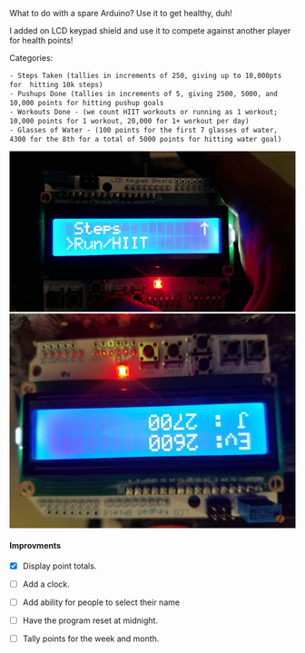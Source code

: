 
What to do with a spare Arduino? Use it to get healthy, duh!

I added on LCD keypad shield and use it to compete against another player for health points!
 
 Categories:
 
    - Steps Taken (tallies in increments of 250, giving up to 10,000pts for  hitting 10k steps)
    - Pushups Done (tallies in increments of 5, giving 2500, 5000, and 10,000 points for hitting pushup goals
    - Workouts Done - (we count HIIT workouts or running as 1 workout; 10,000 points for 1 workout, 20,000 for 1+ workout per day)
    - Glasses of Water - (100 points for the first 7 glasses of water, 4300 for the 8th for a total of 5000 points for hitting water goal) 

![gif](https://github.com/evberrypi/arduinoGamification/blob/master/arduinogame.gif)
![pic](https://github.com/evberrypi/arduinoGamification/blob/master/arduinogame1.jpg)

#### Improvments
  - [x] Display point totals.
  - [ ] Add a clock.
  - [ ] Add ability for people to select their name
  - [ ] Have the program reset at midnight.
  - [ ] Tally points for the week and month.

